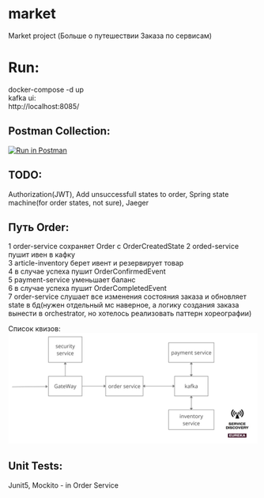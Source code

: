 # market
Market project (Больше о путешествии Заказа по сервисам)


  
# Run:  
docker-compose -d up  
kafka ui:  
http://localhost:8085/  


## Postman Collection:  
[![Run in Postman](https://run.pstmn.io/button.svg)](https://app.getpostman.com/run-collection/32228080008f1f0134f7#?env%5Barticle-env%5D=W3sia2V5IjoiYXJ0aWNsZS1wYXRoIiwidmFsdWUiOiJodHRwOi8vbG9jYWxob3N0Ojg5ODkvYXJ0aWNsZSIsImVuYWJsZWQiOnRydWV9LHsia2V5Ijoib3JkZXItcGF0aCIsInZhbHVlIjoiaHR0cDovL2xvY2FsaG9zdDo4OTg5L29yZGVyIiwiZW5hYmxlZCI6dHJ1ZX0seyJrZXkiOiJwYXltZW50LXBhdGgiLCJ2YWx1ZSI6Imh0dHA6Ly9sb2NhbGhvc3Q6ODk4OS9wYXltZW50IiwiZW5hYmxlZCI6dHJ1ZX1d)
  
  
## TODO:  
Authorization(JWT), Add unsuccessfull states to order, Spring state machine(for order states, not sure), Jaeger
  
  
## Путь Order:  
1 order-service сохраняет Order с OrderCreatedState
2 orded-service пушит ивен в кафку  
3 article-inventory берет ивент и резервирует товар  
4 в случае успеха пушит OrderConfirmedEvent  
5 payment-service уменьшает баланс  
6 в случае успеха пушит OrderCompletedEvent  
7 order-service слушает все изменения состояния заказа и обновляет state в бд(нужен отдельный мс наверное, а логику создания заказа вынести в orchestrator, но хотелось реализовать паттерн хореографии)  
  
Список квизов:  
![alt text](images/image1.jpg)  
  
  
## Unit Tests:  
Junit5, Mockito - in Order Service
  
